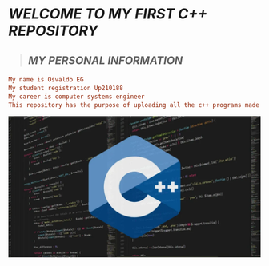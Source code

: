 # *WELCOME TO MY FIRST C++ REPOSITORY*
 
 >## ***MY PERSONAL INFORMATION***
 
 ```ini
My name is Osvaldo EG
My student registration Up210188
My career is computer systems engineer
This repository has the purpose of uploading all the c++ programs made in the entire course of the programming subject.
 ```
![Portada](https://github.com/Up210188/Up210188_cpp/blob/main/imagenes/Lenguaje-C-1024x576.webp)

